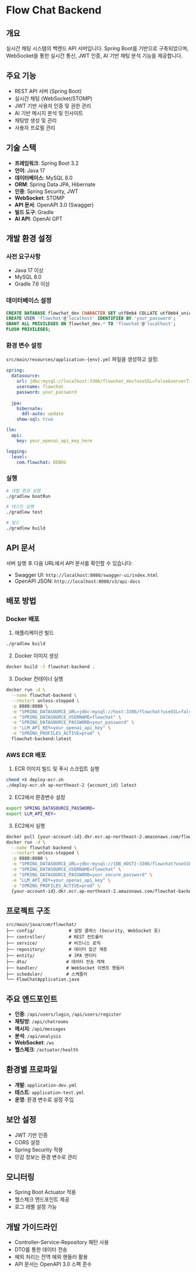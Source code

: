 # Flow Chat Backend

## 개요
실시간 채팅 시스템의 백엔드 API 서버입니다. Spring Boot를 기반으로 구축되었으며, WebSocket을 통한 실시간 통신, JWT 인증, AI 기반 채팅 분석 기능을 제공합니다.

## 주요 기능
- REST API 서버 (Spring Boot)
- 실시간 채팅 (WebSocket/STOMP)
- JWT 기반 사용자 인증 및 권한 관리
- AI 기반 메시지 분석 및 인사이트
- 채팅방 생성 및 관리
- 사용자 프로필 관리

## 기술 스택
- **프레임워크**: Spring Boot 3.2
- **언어**: Java 17
- **데이터베이스**: MySQL 8.0
- **ORM**: Spring Data JPA, Hibernate
- **인증**: Spring Security, JWT
- **WebSocket**: STOMP
- **API 문서**: OpenAPI 3.0 (Swagger)
- **빌드 도구**: Gradle
- **AI API**: OpenAI GPT

## 개발 환경 설정

### 사전 요구사항
- Java 17 이상
- MySQL 8.0
- Gradle 7.6 이상

### 데이터베이스 설정
```sql
CREATE DATABASE flowchat_dev CHARACTER SET utf8mb4 COLLATE utf8mb4_unicode_ci;
CREATE USER 'flowchat'@'localhost' IDENTIFIED BY 'your_password';
GRANT ALL PRIVILEGES ON flowchat_dev.* TO 'flowchat'@'localhost';
FLUSH PRIVILEGES;
```

### 환경 변수 설정
`src/main/resources/application-{env}.yml` 파일을 생성하고 설정:

```yaml
spring:
  datasource:
    url: jdbc:mysql://localhost:3306/flowchat_dev?useSSL=false&serverTimezone=UTC&allowPublicKeyRetrieval=true
    username: flowchat
    password: your_password
    
  jpa:
    hibernate:
      ddl-auto: update
    show-sql: true

llm:
  api:
    key: your_openai_api_key_here

logging:
  level:
    com.flowchat: DEBUG
```

### 실행
```bash
# 개발 환경 실행
./gradlew bootRun

# 테스트 실행
./gradlew test

# 빌드
./gradlew build
```

## API 문서
서버 실행 후 다음 URL에서 API 문서를 확인할 수 있습니다:
- Swagger UI: `http://localhost:8080/swagger-ui/index.html`
- OpenAPI JSON: `http://localhost:8080/v3/api-docs`

## 배포 방법

### Docker 배포
1. 애플리케이션 빌드
```bash
./gradlew build
```

2. Docker 이미지 생성
```bash
docker build -t flowchat-backend .
```

3. Docker 컨테이너 실행
```bash
docker run -d \
  --name flowchat-backend \
  --restart unless-stopped \
  -p 8080:8080 \
  -e "SPRING_DATASOURCE_URL=jdbc:mysql://host:3306/flowchat?useSSL=false&serverTimezone=UTC&allowPublicKeyRetrieval=true" \
  -e "SPRING_DATASOURCE_USERNAME=flowchat" \
  -e "SPRING_DATASOURCE_PASSWORD=your_password" \
  -e "LLM_API_KEY=your_openai_api_key" \
  -e "SPRING_PROFILES_ACTIVE=prod" \
  flowchat-backend:latest
```

### AWS ECR 배포
1. ECR 이미지 빌드 및 푸시 스크립트 실행
```bash
chmod +X deploy-ecr.sh
./deploy-ecr.sh ap-northeast-2 {account_id} latest
```

2. EC2에서 환경변수 설정
```bash
export SPRING_DATASOURCE_PASSWORD=
export LLM_API_KEY=
```

3. EC2에서 실행
```bash
docker pull {your-account-id}.dkr.ecr.ap-northeast-2.amazonaws.com/flowchat-backend:latest
docker run -d \
  --name flowchat-backend \
  --restart unless-stopped \
  -p 8080:8080 \
  -e "SPRING_DATASOURCE_URL=jdbc:mysql://{DB_HOST}:3306/flowchat?useSSL=false&serverTimezone=UTC&allowPublicKeyRetrieval=true" \
  -e "SPRING_DATASOURCE_USERNAME=flowchat" \
  -e "SPRING_DATASOURCE_PASSWORD=your_secure_password" \
  -e "LLM_API_KEY=your_openai_api_key" \
  -e "SPRING_PROFILES_ACTIVE=prod" \
  {your-account-id}.dkr.ecr.ap-northeast-2.amazonaws.com/flowchat-backend:latest
```

## 프로젝트 구조
```
src/main/java/com/flowchat/
├── config/             # 설정 클래스 (Security, WebSocket 등)
├── controller/         # REST 컨트롤러
├── service/            # 비즈니스 로직
├── repository/         # 데이터 접근 계층
├── entity/             # JPA 엔티티
├── dto/               # 데이터 전송 객체
├── handler/           # WebSocket 이벤트 핸들러
├── scheduler/         # 스케줄러
└── FlowChatApplication.java
```

## 주요 엔드포인트
- **인증**: `/api/users/login`, `/api/users/register`
- **채팅방**: `/api/chatrooms`
- **메시지**: `/api/messages`
- **분석**: `/api/analysis`
- **WebSocket**: `/ws`
- **헬스체크**: `/actuator/health`

## 환경별 프로파일
- **개발**: `application-dev.yml`
- **테스트**: `application-test.yml`
- **운영**: 환경 변수로 설정 주입

## 보안 설정
- JWT 기반 인증
- CORS 설정
- Spring Security 적용
- 민감 정보는 환경 변수로 관리

## 모니터링
- Spring Boot Actuator 적용
- 헬스체크 엔드포인트 제공
- 로그 레벨 설정 가능

## 개발 가이드라인
- Controller-Service-Repository 패턴 사용
- DTO를 통한 데이터 전송
- 예외 처리는 전역 예외 핸들러 활용
- API 문서는 OpenAPI 3.0 스펙 준수